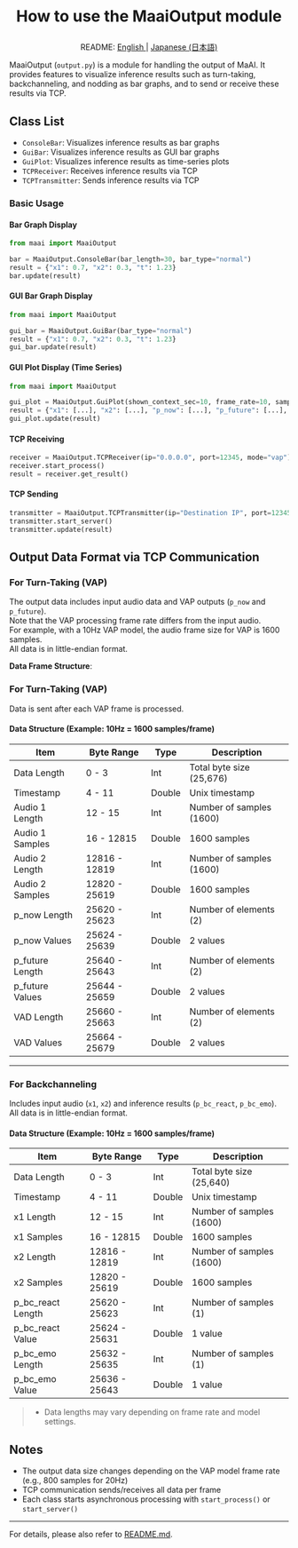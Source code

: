 <h1>
<p align="center">
How to use the <b>MaaiOutput</b> module
</p>
</h1>
<p align="center">
README: <a href="output.md">English </a> | <a href="output_JP.md">Japanese (日本語) </a>
</p>

MaaiOutput (`output.py`) is a module for handling the output of MaAI.
It provides features to visualize inference results such as turn-taking, backchanneling, and nodding as bar graphs, and to send or receive these results via TCP.

## Class List

- `ConsoleBar`: Visualizes inference results as bar graphs
- `GuiBar`: Visualizes inference results as GUI bar graphs
- `GuiPlot`: Visualizes inference results as time-series plots
- `TCPReceiver`: Receives inference results via TCP
- `TCPTransmitter`: Sends inference results via TCP

### Basic Usage

#### Bar Graph Display
```python
from maai import MaaiOutput

bar = MaaiOutput.ConsoleBar(bar_length=30, bar_type="normal")
result = {"x1": 0.7, "x2": 0.3, "t": 1.23}
bar.update(result)
```

#### GUI Bar Graph Display
```python
from maai import MaaiOutput

gui_bar = MaaiOutput.GuiBar(bar_type="normal")
result = {"x1": 0.7, "x2": 0.3, "t": 1.23}
gui_bar.update(result)
```

#### GUI Plot Display (Time Series)
```python
from maai import MaaiOutput

gui_plot = MaaiOutput.GuiPlot(shown_context_sec=10, frame_rate=10, sample_rate=16000)
result = {"x1": [...], "x2": [...], "p_now": [...], "p_future": [...], "vad": [...], "t": 1.23}
gui_plot.update(result)
```

#### TCP Receiving
```python
receiver = MaaiOutput.TCPReceiver(ip="0.0.0.0", port=12345, mode="vap")
receiver.start_process()
result = receiver.get_result()
```

#### TCP Sending
```python
transmitter = MaaiOutput.TCPTransmitter(ip="Destination IP", port=12345, mode="vap")
transmitter.start_server()
transmitter.update(result)
```

## Output Data Format via TCP Communication

### For Turn-Taking (VAP)

The output data includes input audio data and VAP outputs (`p_now` and `p_future`).  
Note that the VAP processing frame rate differs from the input audio.  
For example, with a 10Hz VAP model, the audio frame size for VAP is 1600 samples.  
All data is in little-endian format.

__Data Frame Structure__:

### For Turn-Taking (VAP)

Data is sent after each VAP frame is processed.

#### Data Structure (Example: 10Hz = 1600 samples/frame)

| Item               | Byte Range         | Type   | Description                    |
|--------------------|-------------------|--------|--------------------------------|
| Data Length        | 0 - 3             | Int    | Total byte size (25,676)       |
| Timestamp          | 4 - 11            | Double | Unix timestamp                 |
| Audio 1 Length     | 12 - 15           | Int    | Number of samples (1600)       |
| Audio 1 Samples    | 16 - 12815        | Double | 1600 samples                   |
| Audio 2 Length     | 12816 - 12819     | Int    | Number of samples (1600)       |
| Audio 2 Samples    | 12820 - 25619     | Double | 1600 samples                   |
| p_now Length       | 25620 - 25623     | Int    | Number of elements (2)         |
| p_now Values       | 25624 - 25639     | Double | 2 values                       |
| p_future Length    | 25640 - 25643     | Int    | Number of elements (2)         |
| p_future Values    | 25644 - 25659     | Double | 2 values                       |
| VAD Length         | 25660 - 25663     | Int    | Number of elements (2)         |
| VAD Values         | 25664 - 25679     | Double | 2 values                       |

---

### For Backchanneling

Includes input audio (`x1`, `x2`) and inference results (`p_bc_react`, `p_bc_emo`).  
All data is in little-endian format.

#### Data Structure (Example: 10Hz = 1600 samples/frame)

| Item               | Byte Range         | Type   | Description                    |
|--------------------|-------------------|--------|--------------------------------|
| Data Length        | 0 - 3             | Int    | Total byte size (25,640)       |
| Timestamp          | 4 - 11            | Double | Unix timestamp                 |
| x1 Length          | 12 - 15           | Int    | Number of samples (1600)       |
| x1 Samples         | 16 - 12815        | Double | 1600 samples                   |
| x2 Length          | 12816 - 12819     | Int    | Number of samples (1600)       |
| x2 Samples         | 12820 - 25619     | Double | 1600 samples                   |
| p_bc_react Length  | 25620 - 25623     | Int    | Number of samples (1)          |
| p_bc_react Value   | 25624 - 25631     | Double | 1 value                        |
| p_bc_emo Length    | 25632 - 25635     | Int    | Number of samples (1)          |
| p_bc_emo Value     | 25636 - 25643     | Double | 1 value                        |

> * Data lengths may vary depending on frame rate and model settings.

## Notes

- The output data size changes depending on the VAP model frame rate (e.g., 800 samples for 20Hz)
- TCP communication sends/receives all data per frame
- Each class starts asynchronous processing with `start_process()` or `start_server()`

---

For details, please also refer to [README.md](../README.md).
